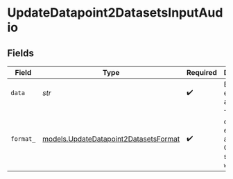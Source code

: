 # UpdateDatapoint2DatasetsInputAudio


## Fields

| Field                                                                                | Type                                                                                 | Required                                                                             | Description                                                                          |
| ------------------------------------------------------------------------------------ | ------------------------------------------------------------------------------------ | ------------------------------------------------------------------------------------ | ------------------------------------------------------------------------------------ |
| `data`                                                                               | *str*                                                                                | :heavy_check_mark:                                                                   | Base64 encoded audio data.                                                           |
| `format_`                                                                            | [models.UpdateDatapoint2DatasetsFormat](../models/updatedatapoint2datasetsformat.md) | :heavy_check_mark:                                                                   | The format of the encoded audio data. Currently supports `wav` and `mp3`.            |